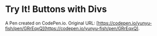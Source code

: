 # Try It! Buttons with Divs

A Pen created on CodePen.io. Original URL: [https://codepen.io/yunyu-fish/pen/GRrEqxQ](https://codepen.io/yunyu-fish/pen/GRrEqxQ).


